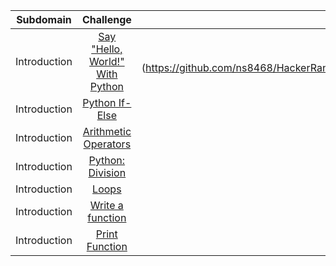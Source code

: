 | Subdomain |  Challenge |   Solution  |
| :-----: | :-: | :-----: | 
| Introduction | [Say "Hello, World!" With Python](https://www.hackerrank.com/challenges/py-hello-world/)| [solution.py] (https://github.com/ns8468/HackerRank/blob/main/Python/Introduction/Arithmetic%20Operators/solution.py)  |
| Introduction | [Python If-Else](https://www.hackerrank.com/challenges/py-if-else/) | 
| Introduction | [Arithmetic Operators](https://www.hackerrank.com/challenges/python-arithmetic-operators/) | 
| Introduction | [Python: Division](https://www.hackerrank.com/challenges/python-division/) | 
| Introduction | [Loops](https://www.hackerrank.com/challenges/python-loops/) | 
| Introduction | [Write a function](https://www.hackerrank.com/challenges/write-a-function/) | 
| Introduction | [Print Function](https://www.hackerrank.com/challenges/python-print/) | 
